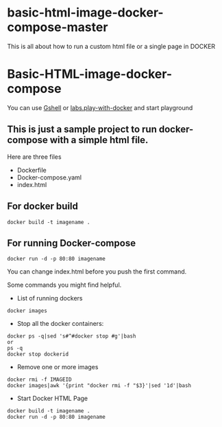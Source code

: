 # basic-html-image-docker-compose-master
This is all about how to run a custom html file or a single page in DOCKER

# Basic-HTML-image-docker-compose
You can use [Gshell](https://console.cloud.google.com/) or [labs.play-with-docker](https://labs.play-with-docker.com/) and start playground

## This is just a sample project to run docker-compose with a simple html file.

Here are three files
- Dockerfile
- Docker-compose.yaml
- index.html

## For docker build

```
docker build -t imagename .
```


## For running Docker-compose

```
docker run -d -p 80:80 imagename
```

You can change index.html before you push the first command.

Some commands you might find helpful.

- List of running dockers
```
docker images
```

- Stop all the docker containers:
```
docker ps -q|sed 's#^#docker stop #g'|bash
or
ps -q
docker stop dockerid
```

- Remove one or more images
```
docker rmi -f IMAGEID
docker images|awk '{print "docker rmi -f "$3}'|sed '1d'|bash
```

- Start Docker HTML Page
```
docker build -t imagename .
docker run -d -p 80:80 imagename
```


